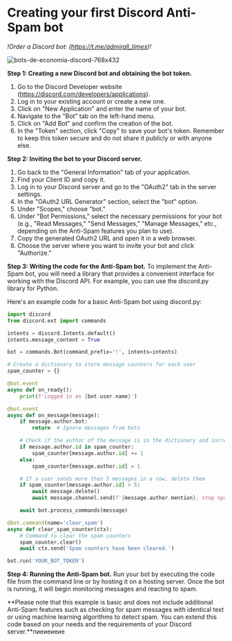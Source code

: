 # Creating your first Discord Anti-Spam bot

_!Order a Discord bot: (https://t.me/admirall_times)!_

![bots-de-economia-discord-768x432](https://user-images.githubusercontent.com/128980327/232897933-38097a7f-e8eb-4b6f-b505-497d4b9508bd.jpg)

**Step 1: Creating a new Discord bot and obtaining the bot token.**
1. Go to the Discord Developer website (https://discord.com/developers/applications).
2. Log in to your existing account or create a new one.
3. Click on "New Application" and enter the name of your bot.
4. Navigate to the "Bot" tab on the left-hand menu.
5. Click on "Add Bot" and confirm the creation of the bot.
6. In the "Token" section, click "Copy" to save your bot's token. Remember to keep this token secure and do not share it publicly or with anyone else.

**Step 2: Inviting the bot to your Discord server.**
1. Go back to the "General Information" tab of your application.
2. Find your Client ID and copy it.
3. Log in to your Discord server and go to the "OAuth2" tab in the server settings.
4. In the "OAuth2 URL Generator" section, select the "bot" option.
5. Under "Scopes," choose "bot."
6. Under "Bot Permissions," select the necessary permissions for your bot (e.g., "Read Messages," "Send Messages," "Manage Messages," etc., depending on the Anti-Spam features you plan to use).
7. Copy the generated OAuth2 URL and open it in a web browser.
8. Choose the server where you want to invite your bot and click "Authorize."

**Step 3: Writing the code for the Anti-Spam bot.**
To implement the Anti-Spam bot, you will need a library that provides a convenient interface for working with the Discord API. For example, you can use the discord.py library for Python.

Here's an example code for a basic Anti-Spam bot using discord.py:

```python
import discord
from discord.ext import commands

intents = discord.Intents.default()
intents.message_content = True

bot = commands.Bot(command_prefix='!', intents=intents)

# Create a dictionary to store message counters for each user
spam_counter = {}

@bot.event
async def on_ready():
    print(f'Logged in as {bot.user.name}')

@bot.event
async def on_message(message):
    if message.author.bot:
        return  # Ignore messages from bots

    # Check if the author of the message is in the dictionary and increment the counter by 1
    if message.author.id in spam_counter:
        spam_counter[message.author.id] += 1
    else:
        spam_counter[message.author.id] = 1

    # If a user sends more than 5 messages in a row, delete them
    if spam_counter[message.author.id] > 5:
        await message.delete()
        await message.channel.send(f'{message.author.mention}, stop spamming!')

    await bot.process_commands(message)

@bot.command(name='clear_spam')
async def clear_spam_counter(ctx):
    # Command to clear the spam counters
    spam_counter.clear()
    await ctx.send('Spam counters have been cleared.')

bot.run('YOUR_BOT_TOKEN')
```

**Step 4: Running the Anti-Spam bot.**
Run your bot by executing the code file from the command line or by hosting it on a hosting server. Once the bot is running, it will begin monitoring messages and reacting to spam.

**Please note that this example is basic and does not include additional Anti-Spam features such as checking for spam messages with identical text or using machine learning algorithms to detect spam. You can extend this code based on your needs and the requirements of your Discord server.**пиеиеиеие
